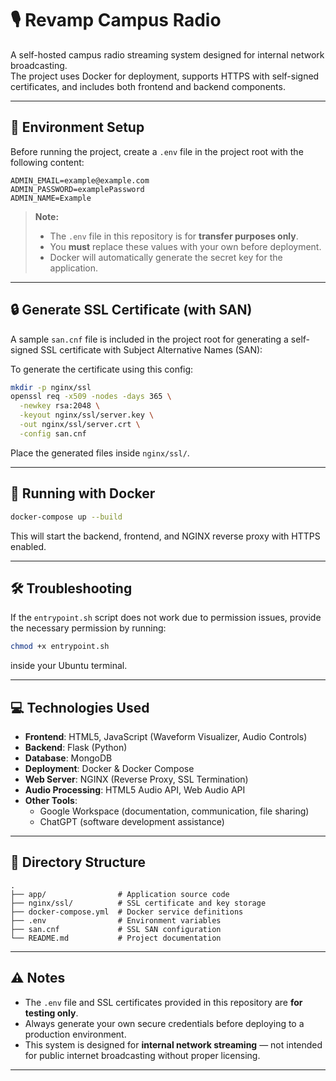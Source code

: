 # 🎙️ Revamp Campus Radio

A self-hosted campus radio streaming system designed for internal network broadcasting.  
The project uses Docker for deployment, supports HTTPS with self-signed certificates, and includes both frontend and backend components.

---

## 📂 Environment Setup

Before running the project, create a `.env` file in the project root with the following content:

```env
ADMIN_EMAIL=example@example.com
ADMIN_PASSWORD=examplePassword
ADMIN_NAME=Example
```

> **Note:**
>
> * The `.env` file in this repository is for **transfer purposes only**.
> * You **must** replace these values with your own before deployment.
> * Docker will automatically generate the secret key for the application.

---

## 🔒 Generate SSL Certificate (with SAN)

A sample `san.cnf` file is included in the project root for generating a self-signed SSL certificate with Subject Alternative Names (SAN):

To generate the certificate using this config:

```bash
mkdir -p nginx/ssl
openssl req -x509 -nodes -days 365 \
  -newkey rsa:2048 \
  -keyout nginx/ssl/server.key \
  -out nginx/ssl/server.crt \
  -config san.cnf
```

Place the generated files inside `nginx/ssl/`.

---

## 🐳 Running with Docker

```bash
docker-compose up --build
```

This will start the backend, frontend, and NGINX reverse proxy with HTTPS enabled.

---

## 🛠️ Troubleshooting

If the `entrypoint.sh` script does not work due to permission issues, provide the necessary permission by running:

```bash
chmod +x entrypoint.sh
```

inside your Ubuntu terminal.

---

## 💻 Technologies Used

* **Frontend**: HTML5, JavaScript (Waveform Visualizer, Audio Controls)
* **Backend**: Flask (Python)
* **Database**: MongoDB
* **Deployment**: Docker & Docker Compose
* **Web Server**: NGINX (Reverse Proxy, SSL Termination)
* **Audio Processing**: HTML5 Audio API, Web Audio API
* **Other Tools**:
  * Google Workspace (documentation, communication, file sharing)
  * ChatGPT (software development assistance)

---

## 📂 Directory Structure

```
.
├── app/                # Application source code
├── nginx/ssl/          # SSL certificate and key storage
├── docker-compose.yml  # Docker service definitions
├── .env                # Environment variables
├── san.cnf             # SSL SAN configuration
└── README.md           # Project documentation
```

---

## ⚠️ Notes

* The `.env` file and SSL certificates provided in this repository are **for testing only**.
* Always generate your own secure credentials before deploying to a production environment.
* This system is designed for **internal network streaming** — not intended for public internet broadcasting without proper licensing.

---